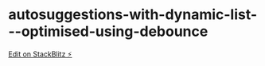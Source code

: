 # autosuggestions-with-dynamic-list---optimised-using-debounce

[Edit on StackBlitz ⚡️](https://stackblitz.com/edit/react-hbpq9h)